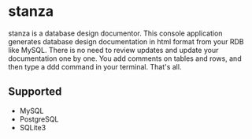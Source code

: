 stanza
======

stanza is a database design documentor. This console application generates database design documentation in html format from your RDB like MySQL. There is no need to review updates and update your documentation one by one. You add comments on tables and rows, and then type a ddd command in your terminal. That's all.


## Supported

* MySQL
* PostgreSQL
* SQLite3
